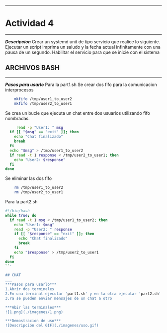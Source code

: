 ___
# Actividad 4
___
***Descripcion***
Crear un systemd unit de tipo servicio que realice lo siguiente.
Ejecutar un script imprima un saludo y la fecha actual infinitamente con una pausa de un segundo.
Habilitar el servicio para que se inicie con el sistema 

## ARCHIVOS BASH
___
***Pasos para usarlo***
Para la part1.sh
Se crear dos fifo para la comunicacion interprocesos
```bash
    mkfifo /tmp/user1_to_user2
    mkfifo /tmp/user2_to_user1
```

Se crea un bucle que ejecuta un chat entre dos usuarios utilizando fifo nombradas. 
```bash
     read -p "User1: " msg
  if [[ "$msg" == "exit" ]]; then
    echo "Chat finalizado"
    break
  fi
  echo "$msg" > /tmp/user1_to_user2
  if read -t 1 response < /tmp/user2_to_user1; then
    echo "User2: $response"
  fi
done
```

Se eliminar las dos fifo
```bash
    rm /tmp/user1_to_user2
    rm /tmp/user2_to_user1
```

Para la part2.sh
```bash
#!/bin/bash
while true; do
  if read -t 1 msg < /tmp/user1_to_user2; then
    echo "User1: $msg"
    read -p "User2: " response
    if [[ "$response" == "exit" ]]; then
      echo "Chat finalizado"
      break
    fi
    echo "$response" > /tmp/user2_to_user1
  fi
done
``'

## CHAT
___
***Pasos para usarlo***
1.Abrir dos terminales 
2.En una terminal ejecutar 'part1.sh' y en la otra ejecutar 'part2.sh'
3.Ya se pueden enviar mensajes de un chat a otro

***Abir las terminales***
![1.png](./imagenes/1.png)

***Demostracion de uso***
![Descripción del GIF](./imagenes/uso.gif)
